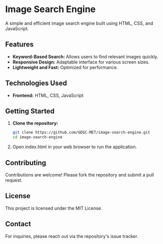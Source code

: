 # Image Search Engine

A simple and efficient image search engine built using HTML, CSS, and JavaScript.

## Features
- **Keyword-Based Search:** Allows users to find relevant images quickly.
- **Responsive Design:** Adaptable interface for various screen sizes.
- **Lightweight and Fast:** Optimized for performance.

## Technologies Used
- **Frontend:** HTML, CSS, JavaScript

## Getting Started
1. **Clone the repository:**
   ```bash
   git clone https://github.com/GDGC-MET/image-search-engine.git
   cd image-search-engine
   ```
2.  Open index.html in your web browser to run the application.
   
## Contributing
Contributions are welcome! Please fork the repository and submit a pull request.

## License
This project is licensed under the MIT License.

## Contact
For inquiries, please reach out via the repository's issue tracker.

